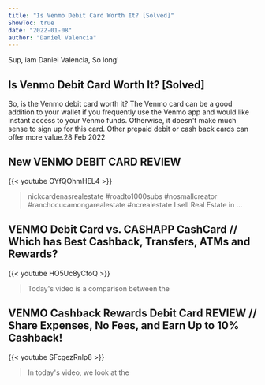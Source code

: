 ```yaml
---
title: "Is Venmo Debit Card Worth It? [Solved]"
ShowToc: true 
date: "2022-01-08"
author: "Daniel Valencia" 
---
```


Sup, iam Daniel Valencia, So long!
## Is Venmo Debit Card Worth It? [Solved]
So, is the Venmo debit card worth it? The Venmo card can be a good addition to your wallet if you frequently use the Venmo app and would like instant access to your Venmo funds. Otherwise, it doesn't make much sense to sign up for this card. Other prepaid debit or cash back cards can offer more value.28 Feb 2022

## New VENMO DEBIT CARD REVIEW
{{< youtube OYfQOhmHEL4 >}}
>nickcardenasrealestate #roadto1000subs #nosmallcreator #ranchocucamongarealestate #ncrealestate I sell Real Estate in ...

## VENMO Debit Card vs. CASHAPP CashCard // Which has Best Cashback, Transfers, ATMs and Rewards?
{{< youtube HO5Uc8yCfoQ >}}
>Today's video is a comparison between the 

## VENMO Cashback Rewards Debit Card REVIEW // Share Expenses, No Fees, and Earn Up to 10% Cashback!
{{< youtube SFcgezRnlp8 >}}
>In today's video, we look at the 

